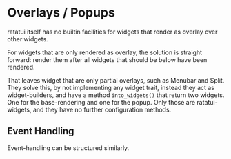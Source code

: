 
# Overlays / Popups

ratatui itself has no builtin facilities for widgets that render
as overlay over other widgets.

For widgets that are only rendered as overlay, the solution is
straight forward: render them after all widgets that should be
below have been rendered.

That leaves widget that are only partial overlays, such as
Menubar and Split. They solve this, by not implementing any
widget trait, instead they act as widget-builders, and have
a method `into_widgets()` that return two widgets. One for
the base-rendering and one for the popup. Only those are
ratatui-widgets, and they have no further configuration methods.

## Event Handling

Event-handling can be structured similarly. 
